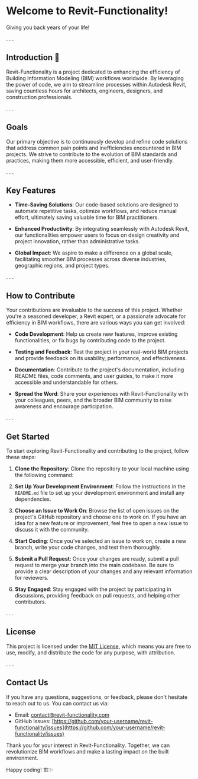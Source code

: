 
# Welcome to Revit-Functionality!
Giving you back years of your life!

.
.
.


## Introduction 👋

Revit-Functionality is a project dedicated to enhancing the efficiency of Building Information Modeling (BIM) workflows worldwide. By leveraging the power of code, we aim to streamline processes within Autodesk Revit, saving countless hours for architects, engineers, designers, and construction professionals.


.
.
.


## Goals

Our primary objective is to continuously develop and refine code solutions that address common pain points and inefficiencies encountered in BIM projects. We strive to contribute to the evolution of BIM standards and practices, making them more accessible, efficient, and user-friendly.

.
.
.

## Key Features

- **Time-Saving Solutions**: Our code-based solutions are designed to automate repetitive tasks, optimize workflows, and reduce manual effort, ultimately saving valuable time for BIM practitioners.
  
- **Enhanced Productivity**: By integrating seamlessly with Autodesk Revit, our functionalities empower users to focus on design creativity and project innovation, rather than administrative tasks.
  
- **Global Impact**: We aspire to make a difference on a global scale, facilitating smoother BIM processes across diverse industries, geographic regions, and project types.

  
.
.
.

## How to Contribute

Your contributions are invaluable to the success of this project. Whether you're a seasoned developer, a Revit expert, or a passionate advocate for efficiency in BIM workflows, there are various ways you can get involved:

- **Code Development**: Help us create new features, improve existing functionalities, or fix bugs by contributing code to the project.
  
- **Testing and Feedback**: Test the project in your real-world BIM projects and provide feedback on its usability, performance, and effectiveness.
  
- **Documentation**: Contribute to the project's documentation, including README files, code comments, and user guides, to make it more accessible and understandable for others.
  
- **Spread the Word**: Share your experiences with Revit-Functionality with your colleagues, peers, and the broader BIM community to raise awareness and encourage participation.

.
.
.


## Get Started

To start exploring Revit-Functionality and contributing to the project, follow these steps:

1. **Clone the Repository**: Clone the repository to your local machine using the following command:
   
2. **Set Up Your Development Environment**: Follow the instructions in the `README.md` file to set up your development environment and install any dependencies.

3. **Choose an Issue to Work On**: Browse the list of open issues on the project's GitHub repository and choose one to work on. If you have an idea for a new feature or improvement, feel free to open a new issue to discuss it with the community.

4. **Start Coding**: Once you've selected an issue to work on, create a new branch, write your code changes, and test them thoroughly.

5. **Submit a Pull Request**: Once your changes are ready, submit a pull request to merge your branch into the main codebase. Be sure to provide a clear description of your changes and any relevant information for reviewers.

6. **Stay Engaged**: Stay engaged with the project by participating in discussions, providing feedback on pull requests, and helping other contributors.

.
.
.


## License

This project is licensed under the [MIT License](LICENSE), which means you are free to use, modify, and distribute the code for any purpose, with attribution.

.
.
.


## Contact Us

If you have any questions, suggestions, or feedback, please don't hesitate to reach out to us. You can contact us via:

- Email: [contact@revit-functionality.com](mailto:contact@revit-functionality.com)
- GitHub Issues: [https://github.com/your-username/revit-functionality/issues](https://github.com/your-username/revit-functionality/issues)

Thank you for your interest in Revit-Functionality. Together, we can revolutionize BIM workflows and make a lasting impact on the built environment.

Happy coding! 🏗️✨

